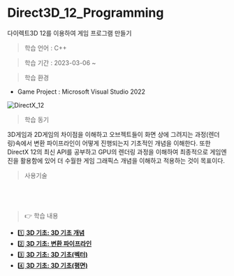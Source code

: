 # Direct3D_12_Programming
 다이렉트3D 12를 이용하여 게임 프로그램 만들기

> 학습 언어 : C++

> 학습 기간 : 2023-03-06 ~

> 학습 환경 

 * Game Project : Microsoft Visual Studio 2022
                  
 
![DirectX_12](https://user-images.githubusercontent.com/36596037/224406266-a1b8377d-ae74-47a1-b5a5-aa7574a601e8.png)
  
> 학습 동기  

3D게임과 2D게임의 차이점을 이해하고 오브젝트들이 화면 상에 그려지는 과정(렌더링)속에서 변환 파이프라인이 어떻게 진행되는지 기초적인 개념을 이해한다.
또한 DirectX 12의 최신 API를 공부하고 GPU의 렌더링 과정을 이해하여 최종적으로 게임엔진을 활용함에 있어 더 수월한 게임 그래픽스 개념을 이해하고 적용하는 것이 목표이다.

> 사용기술
 
<pre>
<code>

</code>
</pre>


> 👉 학습 내용

- [1️⃣ **3D 기초: 3D 기초 개념**](/StudyData/01_3D_Graphics_Fundamentals/3D_Graphics_Fundamentals.md)
- [2️⃣ **3D 기초: 변환 파이프라인**](/StudyData/02_Transformation_Pipeline/Transformation_Pipeline.md)
- [3️⃣ **3D 기초: 3D 기초(벡터)**](/StudyData/02_Transformation_Pipeline/Transformation_Pipeline.md)
- [4️⃣ **3D 기초: 3D 기초(평면)**](/StudyData/02_Transformation_Pipeline/Transformation_Pipeline.md)
